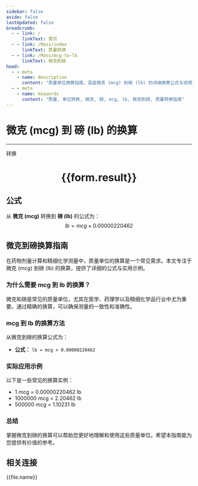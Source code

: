 ```yaml
---
sidebar: false
aside: false
lastUpdated: false
breadcrumb:
  - - link: /
      linkText: 首页
  - - link: /Mass/index
      linkText: 质量转换
  - - link: /Mass/mcg-to-lb
      linkText: 微克到磅
head:
  - - meta
    - name: description
      content: "质量单位换算指南，涵盖微克 (mcg) 到磅 (lb) 的详细换算公式与说明。"
  - - meta
    - name: keywords
      content: "质量, 单位转换, 微克, 磅, mcg, lb, 微克到磅, 质量转换指南"
---
```

# 微克 (mcg) 到 磅 (lb) 的换算
---
<script setup>
import { onMounted, reactive, inject, ref } from 'vue'
import { NButton, NForm, NFormItem, NInput, NInputNumber, NSelect, NCard, useMessage,NGrid ,NGi } from 'naive-ui'
import { defineClientComponent } from 'vitepress'
import { Mass } from '../../files';

const convert = inject('convert')

const form = reactive({
  number: null,
  result: '',
})

const convertHandler = () => {
  if (form.number !== null && !isNaN(form.number)) {
    const convertedValue = parseFloat(form.number) * 0.00000220462
    form.result = `${form.number}mcg = ${convertedValue.toFixed(9)}lb`
  } else {
    form.result = '请输入有效的数值。'
  }
}
</script>

<n-form size="large" :model="form">
  <n-form-item label="微克 (mcg)">
    <n-input-number v-model:value="form.number" placeholder="输入微克" style="width: 100%" />
  </n-form-item>
  <n-form-item>
    <n-button type="primary" @click="convertHandler" block>转换</n-button>
  </n-form-item>
</n-form>

<n-card  embedded :bordered="false" hoverable>
  <div  style="text-align:center">
    <h1>{{form.result}}</h1>
  </div>
</n-card>

## 公式

从 **微克 (mcg)** 转换到 **磅 (lb)** 的公式为：
$$ lb = mcg \times 0.00000220462 $$

## 微克到磅换算指南

在药物剂量计算和精细化学测量中，质量单位的换算是一个常见需求。本文专注于微克 (mcg) 到磅 (lb) 的换算，提供了详细的公式与实用示例。

### 为什么需要 mcg 到 lb 的换算？

微克和磅是常见的质量单位，尤其在医学、药理学以及精细化学品行业中尤为重要。通过精确的换算，可以确保测量的一致性和准确性。

### mcg 到 lb 的换算方法

从微克到磅的换算公式为：

- **公式：** `lb = mcg × 0.00000220462`

### 实际应用示例

以下是一些常见的换算实例：

- 1 mcg = 0.00000220462 lb
- 1000000 mcg = 2.20462 lb
- 500000 mcg = 1.10231 lb

### 总结

掌握微克到磅的换算可以帮助您更好地理解和使用这些质量单位。希望本指南能为您提供有价值的参考。

## 相关连接
<n-grid x-gap="12" :cols="4">
  <n-gi v-for="(file, index) in Mass" :key="index">
    <n-button
      text
      tag="a"
      :href="file.path"
      type="primary"
    >
      {{file.name}}
    </n-button>
  </n-gi>
</n-grid>